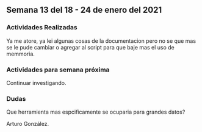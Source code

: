 ## Semana 13 del 18 - 24 de enero del 2021

### Actividades Realizadas

Ya me atore, ya lei algunas cosas de la documentacion pero no se que mas se le pude cambiar o agregar al script para que baje mas el uso de memmoria.

### Actividades para semana próxima

Continuar investigando.

### Dudas

Que herramienta mas espcificamente se ocuparia para grandes datos?


Arturo González.
